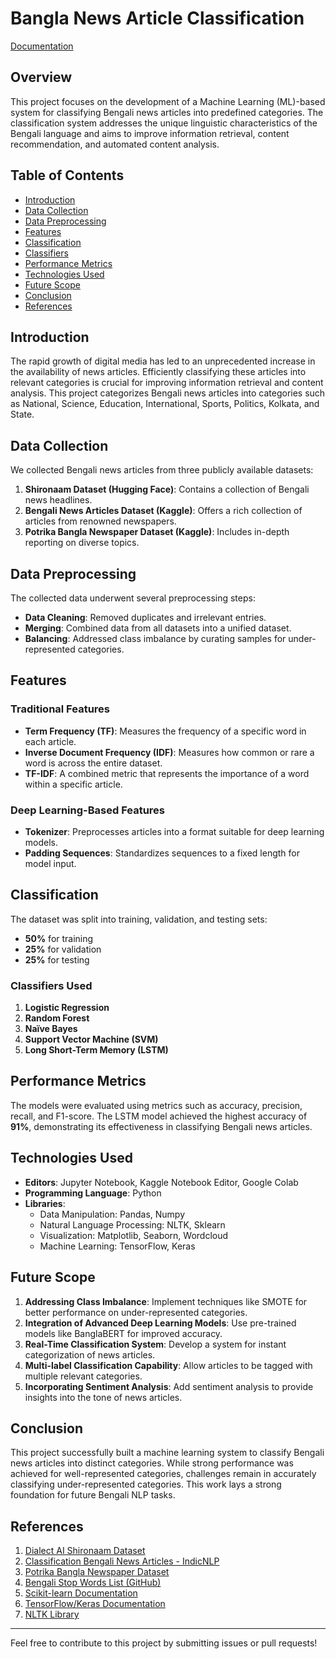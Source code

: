 # Bangla News Article Classification
[Documentation](https://drive.google.com/file/d/1V3aPWrFe8x2uyxQdZfenYAxX-uGiY_rG/view?usp=sharing)
## Overview
This project focuses on the development of a Machine Learning (ML)-based system for classifying Bengali news articles into predefined categories. The classification system addresses the unique linguistic characteristics of the Bengali language and aims to improve information retrieval, content recommendation, and automated content analysis.

## Table of Contents
- [Introduction](#introduction)
- [Data Collection](#data-collection)
- [Data Preprocessing](#data-preprocessing)
- [Features](#features)
- [Classification](#classification)
- [Classifiers](#classifiers)
- [Performance Metrics](#performance-metrics)
- [Technologies Used](#technologies-used)
- [Future Scope](#future-scope)
- [Conclusion](#conclusion)
- [References](#references)

## Introduction
The rapid growth of digital media has led to an unprecedented increase in the availability of news articles. Efficiently classifying these articles into relevant categories is crucial for improving information retrieval and content analysis. This project categorizes Bengali news articles into categories such as National, Science, Education, International, Sports, Politics, Kolkata, and State.

## Data Collection
We collected Bengali news articles from three publicly available datasets:
1. **Shironaam Dataset (Hugging Face)**: Contains a collection of Bengali news headlines.
2. **Bengali News Articles Dataset (Kaggle)**: Offers a rich collection of articles from renowned newspapers.
3. **Potrika Bangla Newspaper Dataset (Kaggle)**: Includes in-depth reporting on diverse topics.

## Data Preprocessing
The collected data underwent several preprocessing steps:
- **Data Cleaning**: Removed duplicates and irrelevant entries.
- **Merging**: Combined data from all datasets into a unified dataset.
- **Balancing**: Addressed class imbalance by curating samples for under-represented categories.

## Features
### Traditional Features
- **Term Frequency (TF)**: Measures the frequency of a specific word in each article.
- **Inverse Document Frequency (IDF)**: Measures how common or rare a word is across the entire dataset.
- **TF-IDF**: A combined metric that represents the importance of a word within a specific article.

### Deep Learning-Based Features
- **Tokenizer**: Preprocesses articles into a format suitable for deep learning models.
- **Padding Sequences**: Standardizes sequences to a fixed length for model input.

## Classification
The dataset was split into training, validation, and testing sets:
- **50%** for training
- **25%** for validation
- **25%** for testing

### Classifiers Used
1. **Logistic Regression**
2. **Random Forest**
3. **Naïve Bayes**
4. **Support Vector Machine (SVM)**
5. **Long Short-Term Memory (LSTM)**

## Performance Metrics
The models were evaluated using metrics such as accuracy, precision, recall, and F1-score. The LSTM model achieved the highest accuracy of **91%**, demonstrating its effectiveness in classifying Bengali news articles.

## Technologies Used
- **Editors**: Jupyter Notebook, Kaggle Notebook Editor, Google Colab
- **Programming Language**: Python
- **Libraries**:
  - Data Manipulation: Pandas, Numpy
  - Natural Language Processing: NLTK, Sklearn
  - Visualization: Matplotlib, Seaborn, Wordcloud
  - Machine Learning: TensorFlow, Keras

## Future Scope
1. **Addressing Class Imbalance**: Implement techniques like SMOTE for better performance on under-represented categories.
2. **Integration of Advanced Deep Learning Models**: Use pre-trained models like BanglaBERT for improved accuracy.
3. **Real-Time Classification System**: Develop a system for instant categorization of news articles.
4. **Multi-label Classification Capability**: Allow articles to be tagged with multiple relevant categories.
5. **Incorporating Sentiment Analysis**: Add sentiment analysis to provide insights into the tone of news articles.

## Conclusion
This project successfully built a machine learning system to classify Bengali news articles into distinct categories. While strong performance was achieved for well-represented categories, challenges remain in accurately classifying under-represented categories. This work lays a strong foundation for future Bengali NLP tasks.

## References
1. [Dialect AI Shironaam Dataset](https://huggingface.co/datasets/dialect-ai/shironaam)
2. [Classification Bengali News Articles - IndicNLP](https://www.kaggle.com/datasets/csoham/classification-bengali-news-articles-indicnlp)
3. [Potrika Bangla Newspaper Dataset](https://www.kaggle.com/datasets/sabbirhossainujjal/potrika-bangla-newspaper-datasets)
4. [Bengali Stop Words List (GitHub)](https://github.com/stopwords-iso/stopwords-bn)
5. [Scikit-learn Documentation](https://scikit-learn.org/)
6. [TensorFlow/Keras Documentation](https://www.tensorflow.org/)
7. [NLTK Library](https://www.nltk.org/)

---

Feel free to contribute to this project by submitting issues or pull requests!
